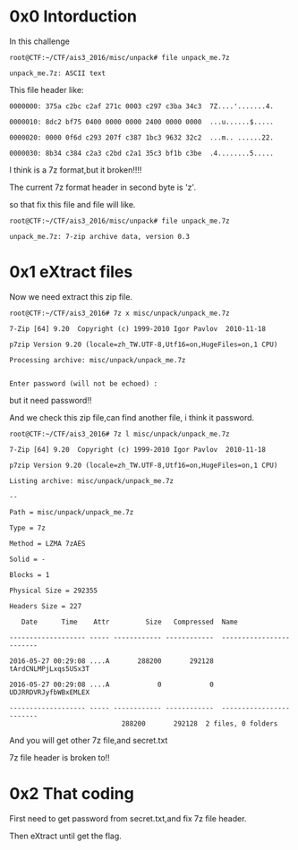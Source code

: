 0x0 Intorduction
================

In this challenge

	root@CTF:~/CTF/ais3_2016/misc/unpack# file unpack_me.7z 

	unpack_me.7z: ASCII text

This file header like:

	0000000: 375a c2bc c2af 271c 0003 c297 c3ba 34c3  7Z....'.......4.

	0000010: 8dc2 bf75 0400 0000 0000 2400 0000 0000  ...u......$.....

	0000020: 0000 0f6d c293 207f c387 1bc3 9632 32c2  ...m.. ......22.

	0000030: 8b34 c384 c2a3 c2bd c2a1 35c3 bf1b c3be  .4........5.....

I think is a 7z format,but it broken!!!!

The current 7z format header in second byte is 'z'.

so that fix this file and file will like.

	root@CTF:~/CTF/ais3_2016/misc/unpack# file unpack_me.7z 

	unpack_me.7z: 7-zip archive data, version 0.3

0x1 eXtract files
=================

Now we need extract this zip file.

	root@CTF:~/CTF/ais3_2016# 7z x misc/unpack/unpack_me.7z 

	7-Zip [64] 9.20  Copyright (c) 1999-2010 Igor Pavlov  2010-11-18
	
	p7zip Version 9.20 (locale=zh_TW.UTF-8,Utf16=on,HugeFiles=on,1 CPU)

	Processing archive: misc/unpack/unpack_me.7z


	Enter password (will not be echoed) :

but it need password!!

And we check this zip file,can find another file, i think it password.

	root@CTF:~/CTF/ais3_2016# 7z l misc/unpack/unpack_me.7z 

	7-Zip [64] 9.20  Copyright (c) 1999-2010 Igor Pavlov  2010-11-18
	
	p7zip Version 9.20 (locale=zh_TW.UTF-8,Utf16=on,HugeFiles=on,1 CPU)

	Listing archive: misc/unpack/unpack_me.7z

	--
	
	Path = misc/unpack/unpack_me.7z
	
	Type = 7z

	Method = LZMA 7zAES

	Solid = -
	
	Blocks = 1

	Physical Size = 292355

	Headers Size = 227

	   Date      Time    Attr         Size   Compressed  Name
	
	------------------- ----- ------------ ------------  ------------------------
	
	2016-05-27 00:29:08 ....A       288200       292128  tArdCNLMPjLxqs5USx3T

	2016-05-27 00:29:08 ....A            0            0  UDJRRDVRJyfbWBxEMLEX

	------------------- ----- ------------ ------------  ------------------------
                                288200       292128  2 files, 0 folders

And you will get other 7z file,and secret.txt

7z file header is broken to!!

0x2 That coding
===============

First need to get password from secret.txt,and fix 7z file header.

Then eXtract until get the flag.
